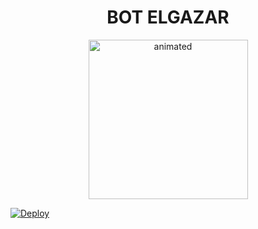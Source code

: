 

<h1 align="center">BOT ELGAZAR<br></h1>
<p align="center">
<img src="https://telegra.ph/file/86f4d8e6bfb7ba044994f.jpg" alt="animated" width="255" height="255" />
</p>

 
[![Deploy](https://www.herokucdn.com/deploy/button.svg)](https://heroku.com/deploy?template=https://github.com/DGXeon/CheemsBot-MD6/)
